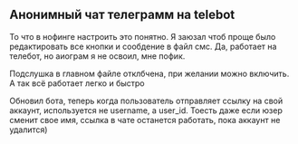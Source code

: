 ## Анонимный чат телеграмм на telebot
То что в нофинге настроить это понятно. 
Я заюзал чтоб проще было редактировать все кнопки и сообдение в файл смс.
Да, работает на телебот, но аиограм я не освоил, мне пофик.

Подслушка в главном файле отклбчена, при желании можно включить. А так всё работает легко и быстро

Обновил бота, теперь когда пользователь отправляет ссылку на свой аккаунт, используется не username, а user_id. Тоесть даже если юзер сменит свое имя, ссылка в чате останется работать, пока аккаунт не удалится)
